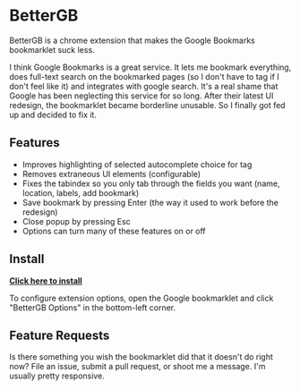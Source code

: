 BetterGB
========

BetterGB is a chrome extension that makes the Google Bookmarks bookmarklet suck less.

I think Google Bookmarks is a great service. It lets me bookmark everything, does full-text search on the bookmarked pages (so I don't have to tag if I don't feel like it) and integrates with google search. It's a real shame that Google has been neglecting this service for so long. After their latest UI redesign, the bookmarklet became borderline unusable. So I finally got fed up and decided to fix it.

Features
--------

* Improves highlighting of selected autocomplete choice for tag
* Removes extraneous UI elements (configurable)
* Fixes the tabindex so you only tab through the fields you want (name, location, labels, add bookmark)
* Save bookmark by pressing Enter (the way it used to work before the redesign)
* Close popup by pressing Esc
* Options can turn many of these features on or off

Install
-------

[**Click here to install**](https://github.com/lyoshenka/betterGB/blob/master/release/bettergb-16.crx?raw=true "Click to install")

To configure extension options, open the Google bookmarklet and click "BetterGB Options" in the bottom-left corner.

Feature Requests
----------------

Is there something you wish the bookmarklet did that it doesn't do right now? File an issue, submit a pull request, or shoot me a message. I'm usually pretty responsive.
